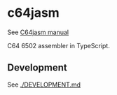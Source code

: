 # c64jasm

See [C64jasm manual](https://nurpax.github.io/c64jasm)

C64 6502 assembler in TypeScript.

## Development

See [./DEVELOPMENT.md](development.md)
